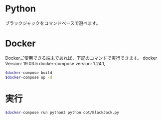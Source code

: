 # Python
ブラックジャックをコマンドベースで遊べます。


# Docker
Dockerご使用できる端末であれば、下記のコマンドで実行できます。
docker Version:         19.03.5
docker-compose version: 1.24.1,

```bash
$docker-compose build
$docker-compose up -d
```

# 実行
```bash
$docker-compose run python3 python opt/BlackJack.py
```